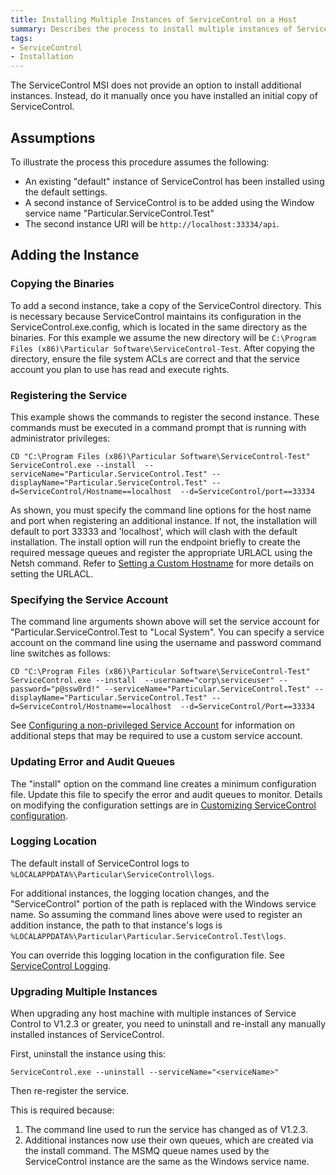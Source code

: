 ```yaml
---
title: Installing Multiple Instances of ServiceControl on a Host 
summary: Describes the process to install multiple instances of ServiceControl on a single host
tags:
- ServiceControl
- Installation
---
```


The ServiceControl MSI does not provide an option to install additional instances. Instead, do it manually once you have installed an initial copy of ServiceControl.


## Assumptions

To illustrate the process this procedure assumes the following:
-  An existing "default" instance of ServiceControl has been installed using the default settings. 
-  A second instance of ServiceControl is to be added using the Window service name "Particular.ServiceControl.Test" 
-  The second instance URI will be `http://localhost:33334/api`.


## Adding the Instance 


### Copying the Binaries 

To add a second instance, take a copy of the ServiceControl directory. This is necessary because ServiceControl maintains its configuration in the ServiceControl.exe.config, which is located in the same directory as the binaries.
For this example we assume the new directory will be `C:\Program Files (x86)\Particular Software\ServiceControl-Test`.
After copying the directory, ensure the file system ACLs are correct and that the service account you plan to use has read and execute rights.  


### Registering the Service

This example shows the commands to register the second instance.  These commands must be executed in a command prompt that is running with administrator privileges: 
  
```
CD "C:\Program Files (x86)\Particular Software\ServiceControl-Test"
ServiceControl.exe --install  --serviceName="Particular.ServiceControl.Test" --displayName="Particular.ServiceControl.Test" --d=ServiceControl/Hostname==localhost  --d=ServiceControl/port==33334
```

As shown, you must specify the command line options for the host name and port when registering an additional instance. If not, the installation will default to port 33333 and 'localhost', which will clash with the default installation.  The install option will run the endpoint briefly to create the required message queues and register the appropriate URLACL using the Netsh command.  Refer to [Setting a Custom Hostname](setting-custom-hostname.md) for more details on setting the URLACL. 


### Specifying the Service Account

The command line arguments shown above will set the service account for "Particular.ServiceControl.Test to "Local System".  You can specify a service account on the command line using the username and password command line switches as follows:

```
CD "C:\Program Files (x86)\Particular Software\ServiceControl-Test"
ServiceControl.exe --install  --username="corp\serviceuser" --password="p@ssw0rd!" --serviceName="Particular.ServiceControl.Test" --displayName="Particular.ServiceControl.Test" --d=ServiceControl/Hostname==localhost  --d=ServiceControl/Port==33334
```

See [Configuring a non-privileged Service Account](configure-non-privileged-service-account.md) for information on additional steps that may be required to use a custom service account.   


### Updating Error and Audit Queues

The "install" option on the command line creates a minimum configuration file.  Update this file to specify the error and audit queues to monitor. Details on modifying the configuration settings are in  [Customizing ServiceControl configuration](creating-config-file.md).
 

### Logging Location

The default install of ServiceControl logs to `%LOCALAPPDATA%\Particular\ServiceControl\logs`.

For additional instances, the logging location changes, and the "ServiceControl" portion of the path is replaced with the Windows service name. So assuming the command lines above were used to register an addition instance, the path to that instance's logs is `%LOCALAPPDATA%\Particular\Particular.ServiceControl.Test\logs`. 

You can override this logging location in the configuration file. See [ServiceControl Logging](logging.md). 


### Upgrading Multiple Instances 

When upgrading any host machine with multiple instances of Service Control to V1.2.3 or greater, you need to uninstall and re-install any manually installed instances of ServiceControl.

First, uninstall the instance using this:

```
ServiceControl.exe --uninstall --serviceName="<serviceName>"
```

Then re-register the service.

This is required because:

1. The command line used to run the service has changed as of V1.2.3. 
2. Additional instances now use their own queues, which are created via the install command. The MSMQ queue names used by the ServiceControl instance are the same as the Windows service name.